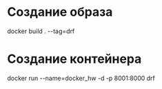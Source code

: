 Создание образа
=======================
docker build . --tag=drf

Создание контейнера
======================
docker run --name=docker_hw -d -p 8001:8000 drf
